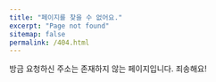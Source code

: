 ```yaml
---
title: "페이지를 찾을 수 없어요."
excerpt: "Page not found"
sitemap: false
permalink: /404.html
---
```


방금 요청하신 주소는 존재하지 않는 페이지입니다. 죄송해요!